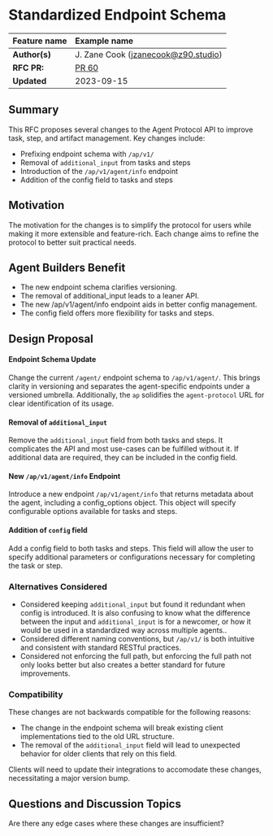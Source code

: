 # Standardized Endpoint Schema

| Feature name  | Example name                                |
| :------------ | :------------------------------------------ |
| **Author(s)** | J. Zane Cook (jzanecook@z90.studio)                      |
| **RFC PR:**   | [PR 60](https://github.com/AI-Engineers-Foundation/agent-protocol/pull/60)                                 |
| **Updated**   | 2023-09-15                                  |

## Summary

This RFC proposes several changes to the Agent Protocol API to improve task, step, and artifact management. Key changes include:

- Prefixing endpoint schema with `/ap/v1/`
- Removal of `additional_input` from tasks and steps
- Introduction of the `/ap/v1/agent/info` endpoint
- Addition of the config field to tasks and steps

## Motivation

The motivation for the changes is to simplify the protocol for users while making it more extensible and feature-rich. Each change aims to refine the protocol to better suit practical needs.

## Agent Builders Benefit

- The new endpoint schema clarifies versioning.
- The removal of additional_input leads to a leaner API.
- The new /ap/v1/agent/info endpoint aids in better config management.
- The config field offers more flexibility for tasks and steps.

## Design Proposal

#### Endpoint Schema Update
Change the current `/agent/` endpoint schema to `/ap/v1/agent/`. This brings clarity in versioning and separates the agent-specific endpoints under a versioned umbrella. Additionally, the `ap` solidifies the `agent-protocol` URL for clear identification of its usage.

#### Removal of `additional_input`
Remove the `additional_input` field from both tasks and steps. It complicates the API and most use-cases can be fulfilled without it. If additional data are required, they can be included in the config field.

#### New `/ap/v1/agent/info` Endpoint
Introduce a new endpoint `/ap/v1/agent/info` that returns metadata about the agent, including a config_options object. This object will specify configurable options available for tasks and steps.

#### Addition of `config` field
Add a config field to both tasks and steps. This field will allow the user to specify additional parameters or configurations necessary for completing the task or step.

### Alternatives Considered

- Considered keeping `additional_input` but found it redundant when config is introduced. It is also confusing to know what the difference between the input and `additional_input` is for a newcomer, or how it would be used in a standardized way across multiple agents..
- Considered different naming conventions, but `/ap/v1/` is both intuitive and consistent with standard RESTful practices.
- Considered not enforcing the full path, but enforcing the full path not only looks better but also creates a better standard for future improvements.

### Compatibility
These changes are not backwards compatible for the following reasons:
- The change in the endpoint schema will break existing client implementations tied to the old URL structure.
- The removal of the `additional_input` field will lead to unexpected behavior for older clients that rely on this field.

Clients will need to update their integrations to accomodate these changes, necessitating a major version bump.

## Questions and Discussion Topics

Are there any edge cases where these changes are insufficient?